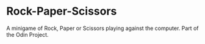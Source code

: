 # Rock-Paper-Scissors
A minigame of Rock, Paper or Scissors playing against the computer. Part of the Odin Project.
